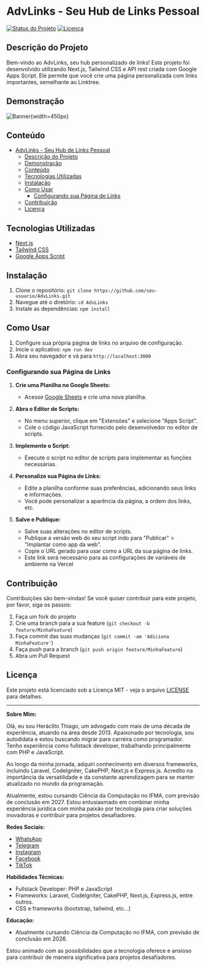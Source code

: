 # AdvLinks - Seu Hub de Links Pessoal

[![Status do Projeto](https://img.shields.io/badge/status-em%20desenvolvimento-brightgreen)](https://github.com/heraclitothiago/links)
[![Licença](https://img.shields.io/badge/licença-MIT-blue.svg)](https://opensource.org/licenses/MIT)

## Descrição do Projeto

Bem-vindo ao AdvLinks, seu hub personalizado de links! Este projeto foi desenvolvido utilizando Next.js, Tailwind CSS e API rest criada com Google Apps Script. Ele permite que você crie uma página personalizada com links importantes, semelhante ao Linktree.

## Demonstração

![Banner](https://media.githubusercontent.com/media/heraclitothiago/links/main/images/banner.png){width=450px}

## Conteúdo

- [AdvLinks - Seu Hub de Links Pessoal](#advlinks---seu-hub-de-links-pessoal)
  - [Descrição do Projeto](#descrição-do-projeto)
  - [Demonstração](#demonstração)
  - [Conteúdo](#conteúdo)
  - [Tecnologias Utilizadas](#tecnologias-utilizadas)
  - [Instalação](#instalação)
  - [Como Usar](#como-usar)
    - [Configurando sua Página de Links](#configurando-sua-página-de-links)
  - [Contribuição](#contribuição)
  - [Licença](#licença)

## Tecnologias Utilizadas

- [Next.js](https://nextjs.org/)
- [Tailwind CSS](https://tailwindcss.com/)
- [Google Apps Script](https://developers.google.com/apps-script)

## Instalação

1. Clone o repositório: `git clone https://github.com/seu-usuario/AdvLinks.git`
2. Navegue até o diretório: `cd AdvLinks`
3. Instale as dependências: `npm install`

## Como Usar

1. Configure sua própria página de links no arquivo de configuração.
2. Inicie o aplicativo: `npm run dev`
3. Abra seu navegador e vá para `http://localhost:3000`

### Configurando sua Página de Links

1. **Crie uma Planilha no Google Sheets:**
   - Acesse [Google Sheets](https://sheets.google.com/) e crie uma nova planilha.

2. **Abra o Editor de Scripts:**
   - No menu superior, clique em "Extensões" e selecione "Apps Script".
   - Cole o código JavaScript fornecido pelo desenvolvedor no editor de scripts.

3. **Implemente o Script:**
   - Execute o script no editor de scripts para implementar as funções necessárias.

4. **Personalize sua Página de Links:**
   - Edite a planilha conforme suas preferências, adicionando seus links e informações.
   - Você pode personalizar a aparência da página, a ordem dos links, etc.

5. **Salve e Publique:**
   - Salve suas alterações no editor de scripts.
   - Publique a versão web do seu script indo para "Publicar" > "Implantar como app da web".
   - Copie o URL gerado para usar como a URL da sua página de links.
   - Este link será necessário para as configurações de variáveis de ambiente na Vercel

## Contribuição

Contribuições são bem-vindas! Se você quiser contribuir para este projeto, por favor, siga os passos:

1. Faça um fork do projeto
2. Crie uma branch para a sua feature (`git checkout -b feature/MinhaFeature`)
3. Faça commit das suas mudanças (`git commit -am 'Adiciona MinhaFeature'`)
4. Faça push para a branch (`git push origin feature/MinhaFeature`)
5. Abra um Pull Request

## Licença

Este projeto está licenciado sob a Licença MIT - veja o arquivo [LICENSE](LICENSE) para detalhes.

---

**Sobre Mim:**

Olá, eu sou Heráclito Thiago, um advogado com mais de uma década de experiência, atuando na área desde 2013. Apaixonado por tecnologia, sou autodidata e estou buscando migrar para carreira como programador. Tenho experiência como fullstack developer, trabalhando principalmente com PHP e JavaScript.

Ao longo da minha jornada, adquiri conhecimento em diversos frameworks, incluindo Laravel, CodeIgniter, CakePHP, Next.js e Express.js. Acredito na importância da versatilidade e da constante aprendizagem para se manter atualizado no mundo da programação.

Atualmente, estou cursando Ciência da Computação no IFMA, com previsão de conclusão em 2027. Estou entusiasmado em combinar minha experiência jurídica com minha paixão por tecnologia para criar soluções inovadoras e contribuir para projetos desafiadores.

**Redes Sociais:**
- [WhatsApp](https://wa.me/message/F3WFWNJ7YVBPK1)
- [Telegram](https://t.me/heraclitothiago)
- [Instagram](https://www.instagram.com/thiagocastro.adv/)
- [Facebook](https://www.facebook.com/hera.thiago)
- [TikTok](https://tiktok.com/@euthiagocastro)

**Habilidades Técnicas:**
- Fullstack Developer: PHP e JavaScript
- Frameworks: Laravel, CodeIgniter, CakePHP, Next.js, Express.js, entre outros.
- CSS e frameworks (bootstrap, tailwind, etc...)

**Educação:**
- Atualmente cursando Ciência da Computação no IFMA, com previsão de conclusão em 2026.

Estou animado com as possibilidades que a tecnologia oferece e ansioso para contribuir de maneira significativa para projetos desafiadores.

